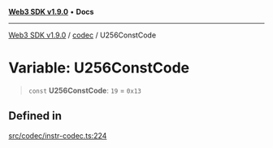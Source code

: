 [**Web3 SDK v1.9.0**](../../../README.md) • **Docs**

***

[Web3 SDK v1.9.0](../../../globals.md) / [codec](../README.md) / U256ConstCode

# Variable: U256ConstCode

> `const` **U256ConstCode**: `19` = `0x13`

## Defined in

[src/codec/instr-codec.ts:224](https://github.com/Mystic-Nayy/alephium-web3/blob/c1afd789a197ce5fe21f08c2965942090157c33d/packages/web3/src/codec/instr-codec.ts#L224)
